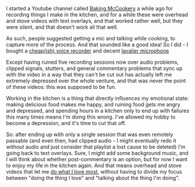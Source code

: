 I started a Youtube channel called [Baking McCookery](https://www.youtube.com/channel/UC_vhEBO8O9ABn1f32KuUtjw) a while ago for recording things I make in the kitchen, and for a while these were overhead and stove videos with text overlays, and that worked rather well, but they were silent, and that doesn't work all that well.

As such, people suggested getting a mic and talking while cooking, to capture more of the process. And that sounded like a good idea! So I did - I bought a [cheap(ish) voice recorder](https://www.amazon.ca/gp/product/B01EWSD17E) and decent [lavalier microphone](https://www.amazon.ca/gp/product/B00PQYMFU8)

Except having ruined five recording sessions now over audio problems, clipped signals, stutters, and general commentary problems that sync up with the video in a way that they can't be cut out has actually left me extremely depressed over the whole venture, and that was never the point of these videos: this was supposed to be fun.

Working in the kitchen is a thing that directly influences my emotional state: making delicious food makes me happy, and ruining food gets me angry and depressed, and spending hours in a kitchen only to end up with failures this many times means I'm doing this wrong. I've allowed my hobby to become a depression, and it's time to cut that off.

So: after ending up with only a single session that was even remotely passable (and even then, had clipped audio - I might eventually redo it without audio and just consider that playlist a lost cause to be deleted) I'm going back to text overlays. Sure, I might add some background music, and I will think about whether post-commentary is an option, but for now I want to enjoy my life in the kitchen again. And that means overhead and stove videos that let me [do what I love most](http://wouldeatagain.ca/2016/07/10/chocolate-bread-pudding), without having to divide my focus between "doing the thing I love" and "talking about the thing I'm doing".
